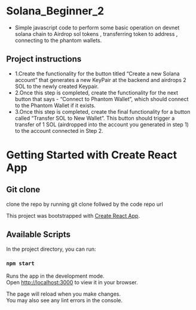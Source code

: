 # Solana_Beginner_2
- Simple javascript code to perform some basic operation on devnet solana chain to Airdrop sol tokens , transferring token to address , connecting to the phantom wallets.

## Project  instructions
- 1.Create the functionality for the button titled “Create a new Solana account” that generates a new KeyPair at the backend and airdrops 2 SOL to the newly created Keypair.
- 2.Once this step is completed, create the functionality for the next button that says - “Connect to Phantom Wallet”, which should connect to the Phantom Wallet if it exists.
- 3.Once this step is completed, create the final functionality for a button called “Transfer SOL to New Wallet”. This button should trigger a transfer of 1 SOL (airdropped into the account you generated in step 1) to the account connected in Step 2.
# Getting Started with Create React App

## Git clone 
 clone the repo by running git clone follwed by the code repo url 

This project was bootstrapped with [Create React App](https://github.com/facebook/create-react-app).

## Available Scripts

In the project directory, you can run:

### `npm start`

Runs the app in the development mode.\
Open [http://localhost:3000](http://localhost:3000) to view it in your browser.

The page will reload when you make changes.\
You may also see any lint errors in the console.

